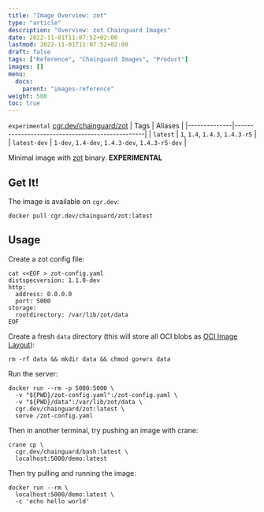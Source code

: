 ```yaml
---
title: "Image Overview: zot"
type: "article"
description: "Overview: zot Chainguard Images"
date: 2022-11-01T11:07:52+02:00
lastmod: 2022-11-01T11:07:52+02:00
draft: false
tags: ["Reference", "Chainguard Images", "Product"]
images: []
menu:
  docs:
    parent: "images-reference"
weight: 500
toc: true
---
```


`experimental` [cgr.dev/chainguard/zot](https://github.com/chainguard-images/images/tree/main/images/zot)
| Tags         | Aliases                                         |
|--------------|-------------------------------------------------|
| `latest`     | `1`, `1.4`, `1.4.3`, `1.4.3-r5`                 |
| `latest-dev` | `1-dev`, `1.4-dev`, `1.4.3-dev`, `1.4.3-r5-dev` |



Minimal image with
[zot](https://github.com/project-zot/zot)
binary. **EXPERIMENTAL**

## Get It!

The image is available on `cgr.dev`:

```
docker pull cgr.dev/chainguard/zot:latest
```

## Usage

Create a zot config file:

```
cat <<EOF > zot-config.yaml
distspecversion: 1.1.0-dev
http:
  address: 0.0.0.0
  port: 5000
storage:
  rootdirectory: /var/lib/zot/data
EOF
```

Create a fresh `data` directory (this will store all OCI blobs as
[OCI Image Layout](https://github.com/opencontainers/image-spec/blob/main/image-layout.md)):

```
rm -rf data && mkdir data && chmod go+wrx data
```

Run the server:

```
docker run --rm -p 5000:5000 \
  -v "${PWD}/zot-config.yaml":/zot-config.yaml \
  -v "${PWD}/data":/var/lib/zot/data \
  cgr.dev/chainguard/zot:latest \
  serve /zot-config.yaml
```

Then in another terminal, try pushing an image with crane:
```
crane cp \
  cgr.dev/chainguard/bash:latest \
  localhost:5000/demo:latest
```

Then try pulling and running the image:
```
docker run --rm \
  localhost:5000/demo:latest \
  -c 'echo hello world'
```

